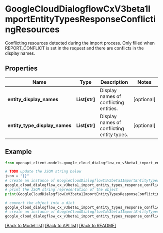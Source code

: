 # GoogleCloudDialogflowCxV3beta1ImportEntityTypesResponseConflictingResources

Conflicting resources detected during the import process. Only filled when REPORT_CONFLICT is set in the request and there are conflicts in the display names.

## Properties

Name | Type | Description | Notes
------------ | ------------- | ------------- | -------------
**entity_display_names** | **List[str]** | Display names of conflicting entities. | [optional] 
**entity_type_display_names** | **List[str]** | Display names of conflicting entity types. | [optional] 

## Example

```python
from openapi_client.models.google_cloud_dialogflow_cx_v3beta1_import_entity_types_response_conflicting_resources import GoogleCloudDialogflowCxV3beta1ImportEntityTypesResponseConflictingResources

# TODO update the JSON string below
json = "{}"
# create an instance of GoogleCloudDialogflowCxV3beta1ImportEntityTypesResponseConflictingResources from a JSON string
google_cloud_dialogflow_cx_v3beta1_import_entity_types_response_conflicting_resources_instance = GoogleCloudDialogflowCxV3beta1ImportEntityTypesResponseConflictingResources.from_json(json)
# print the JSON string representation of the object
print(GoogleCloudDialogflowCxV3beta1ImportEntityTypesResponseConflictingResources.to_json())

# convert the object into a dict
google_cloud_dialogflow_cx_v3beta1_import_entity_types_response_conflicting_resources_dict = google_cloud_dialogflow_cx_v3beta1_import_entity_types_response_conflicting_resources_instance.to_dict()
# create an instance of GoogleCloudDialogflowCxV3beta1ImportEntityTypesResponseConflictingResources from a dict
google_cloud_dialogflow_cx_v3beta1_import_entity_types_response_conflicting_resources_from_dict = GoogleCloudDialogflowCxV3beta1ImportEntityTypesResponseConflictingResources.from_dict(google_cloud_dialogflow_cx_v3beta1_import_entity_types_response_conflicting_resources_dict)
```
[[Back to Model list]](../README.md#documentation-for-models) [[Back to API list]](../README.md#documentation-for-api-endpoints) [[Back to README]](../README.md)


